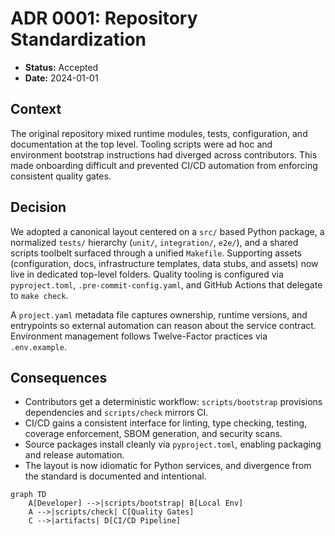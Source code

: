 # ADR 0001: Repository Standardization

- **Status:** Accepted
- **Date:** 2024-01-01

## Context

The original repository mixed runtime modules, tests, configuration, and documentation at the top level. Tooling scripts were ad hoc and environment bootstrap instructions had diverged across contributors. This made onboarding difficult and prevented CI/CD automation from enforcing consistent quality gates.

## Decision

We adopted a canonical layout centered on a `src/` based Python package, a normalized `tests/` hierarchy (`unit/`, `integration/`, `e2e/`), and a shared scripts toolbelt surfaced through a unified `Makefile`. Supporting assets (configuration, docs, infrastructure templates, data stubs, and assets) now live in dedicated top-level folders. Quality tooling is configured via `pyproject.toml`, `.pre-commit-config.yaml`, and GitHub Actions that delegate to `make check`.

A `project.yaml` metadata file captures ownership, runtime versions, and entrypoints so external automation can reason about the service contract. Environment management follows Twelve-Factor practices via `.env.example`.

## Consequences

- Contributors get a deterministic workflow: `scripts/bootstrap` provisions dependencies and `scripts/check` mirrors CI.
- CI/CD gains a consistent interface for linting, type checking, testing, coverage enforcement, SBOM generation, and security scans.
- Source packages install cleanly via `pyproject.toml`, enabling packaging and release automation.
- The layout is now idiomatic for Python services, and divergence from the standard is documented and intentional.

```mermaid
graph TD
    A[Developer] -->|scripts/bootstrap| B[Local Env]
    A -->|scripts/check| C[Quality Gates]
    C -->|artifacts| D[CI/CD Pipeline]
```
